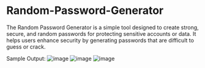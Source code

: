 # Random-Password-Generator
The Random Password Generator is a simple tool designed to create strong, secure, and random passwords for protecting sensitive accounts or data. It helps users enhance security by generating passwords that are difficult to guess or crack.

Sample Output:
![image](https://github.com/user-attachments/assets/8354da78-8ee8-40af-a716-7c32dee8a9f1)
![image](https://github.com/user-attachments/assets/e2bd831d-65ae-4f6d-8ef5-a6908e340858)
![image](https://github.com/user-attachments/assets/f3655505-3c58-4915-a426-0d1bbc3daec9)


